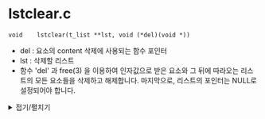 # lstclear.c
```
void	lstclear(t_list **lst, void (*del)(void *))
```
- del : 요소의 content 삭제에 사용되는 함수 포인터
- lst : 삭제할 리스트
- 함수 'del' 과 free(3) 을 이용하여 인자값으로 받은 요소와 그 뒤에 따라오는 리스트의 모든 요소들을 삭제하고 해제합니다. 마지막으로, 리스트의 포인터는 NULL로 설정되어야 합니다.

<details markdown="1">
<summary>접기/펼치기</summary>
<!--summary 아래 빈칸 공백 두고 내용을 적는공간-->

```
void	ft_lstclear(t_list **lst, void (*del)(void *))
{
	t_list	*tmp;

	if (lst == NULL)
		return ;
	while (*lst != NULL)
	{
		tmp = *lst;
		*lst = tmp->next;
		ft_lstdelone(tmp, del);
	}
}
```
</details>
